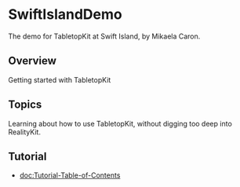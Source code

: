 # SwiftIslandDemo

The demo for TabletopKit at Swift Island, by Mikaela Caron.

## Overview

Getting started with TabletopKit

## Topics
Learning about how to use TabletopKit, without digging too deep into RealityKit.

## Tutorial
- <doc:Tutorial-Table-of-Contents>
